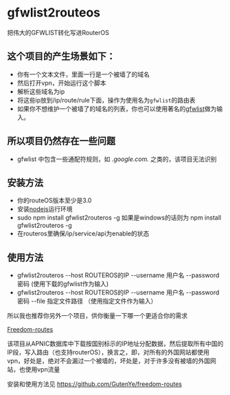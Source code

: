 gfwlist2routeos
===============

把伟大的GFWLIST转化写进RouterOS

## 这个项目的产生场景如下：

* 你有一个文本文件，里面一行是一个被墙了的域名
* 然后打开vpn，开始运行这个脚本
* 解析这些域名为ip
* 将这些ip放到/ip/route/rule下面，操作为使用名为`gfwlist`的路由表
* 如果你不想维护一个被墙了的域名的列表，你也可以使用著名的[gfwlist](https://autoproxy-gfwlist.googlecode.com/svn/trunk/gfwlist.txt)做为输入。

## 所以项目仍然存在一些问题

* gfwlist 中包含一些通配符规则，如 *.google.com.* 之类的，该项目无法识别

## 安装方法

* 你的routeOS版本至少是3.0
* 安装[nodejs](http://nodejs.org/)运行环境
* sudo npm install gfwlist2routeros -g 如果是windows的话则为 npm install gfwlist2routeros -g
* 在routeros里确保/ip/service/api为enable的状态

## 使用方法

* gfwlist2routeros --host ROUTEROS的IP --username 用户名 --password 密码  (使用下载的gfwlist作为输入)
* gfwlist2routeros --host ROUTEROS的IP --username 用户名 --password 密码  --file 指定文件路径 （使用指定文件作为输入）

所以我也推荐你另外一个项目，供你衡量一下哪一个更适合你的需求

[Freedom-routes](https://github.com/GutenYe/freedom-routes)

该项目从APNIC数据库中下载按国别标示的IP地址分配数据，然后提取所有中国的IP段，写入路由（也支持routerOS），换言之，即，对所有的外国网站都使用vpn，好处是，绝对不会漏过一个被墙的，坏处是，对于许多没有被墙的外国网站，也使用vpn流量

安装和使用方法见 https://github.com/GutenYe/freedom-routes
